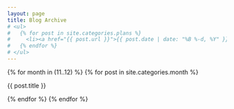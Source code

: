 ```yaml
---
layout: page
title: Blog Archive
# <ul>
#   {% for post in site.categories.plans %}
#     <li><a href="{{ post.url }}">{{ post.date | date: "%B %-d, %Y" }} - {{ post.title }}</a></li>
#   {% endfor %}
# </ul>
---
```

{% for month in (11..12) %}
  {% for post in site.categories.month %}
    <p>{{ post.title }}</p>
  {% endfor %}
{% endfor %}  
